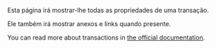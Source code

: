 Esta página irá mostrar-lhe todas as propriedades de uma transação.

Ele também irá mostrar anexos e links quando presente.

You can read more about transactions in [the official documentation](https://docs.firefly-iii.org/concepts/transactions).